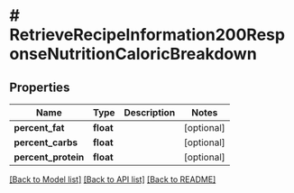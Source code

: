 # # RetrieveRecipeInformation200ResponseNutritionCaloricBreakdown

## Properties

Name | Type | Description | Notes
------------ | ------------- | ------------- | -------------
**percent_fat** | **float** |  | [optional]
**percent_carbs** | **float** |  | [optional]
**percent_protein** | **float** |  | [optional]

[[Back to Model list]](../../README.md#models) [[Back to API list]](../../README.md#endpoints) [[Back to README]](../../README.md)
